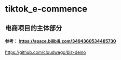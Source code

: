 # tiktok_e-commence
## 电商项目的主体部分

#### 参考： <https://space.bilibili.com/3494360534485730>
<https://github.com/cloudwego/biz-demo>
